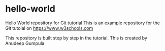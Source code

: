 # hello-world
Hello World repository for Git tutorial
This is an example repository for the Git tutoial on https://www.w3schools.com

This repository is built step by step in the tutorial.
This is created by Anudeep Gumpula
